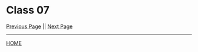 # Class 07

[Previous Page](https://tomgtaylor.github.io/reading-notes2/class-06)    ||    [Next Page](https://tomgtaylor.github.io/reading-notes2/class-08) <br>

---
[HOME](https://tomgtaylor.github.io/reading-notes2) <br>
